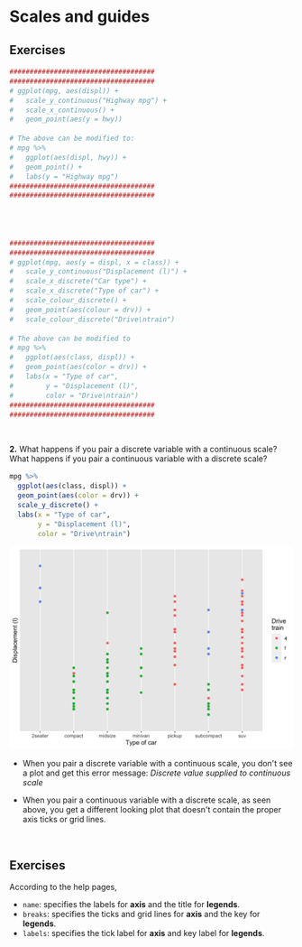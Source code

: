 # Scales and guides





## Exercises


```r
####################################
####################################
# ggplot(mpg, aes(displ)) + 
#   scale_y_continuous("Highway mpg") + 
#   scale_x_continuous() +
#   geom_point(aes(y = hwy))

# The above can be modified to:
# mpg %>% 
#   ggplot(aes(displ, hwy)) +
#   geom_point() +
#   labs(y = "Highway mpg")
####################################
####################################




####################################
####################################
# ggplot(mpg, aes(y = displ, x = class)) + 
#   scale_y_continuous("Displacement (l)") + 
#   scale_x_discrete("Car type") +
#   scale_x_discrete("Type of car") + 
#   scale_colour_discrete() + 
#   geom_point(aes(colour = drv)) + 
#   scale_colour_discrete("Drive\ntrain")

# The above can be modified to
# mpg %>% 
#   ggplot(aes(class, displ)) +
#   geom_point(aes(color = drv)) +
#   labs(x = "Type of car",
#        y = "Displacement (l)",
#        color = "Drive\ntrain")
####################################
####################################
```


<br>

**2.** What happens if you pair a discrete variable with a continuous scale? What happens if you pair a continuous variable with a discrete scale?


```r
mpg %>%
  ggplot(aes(class, displ)) +
  geom_point(aes(color = drv)) +
  scale_y_discrete() +
  labs(x = "Type of car",
       y = "Displacement (l)",
       color = "Drive\ntrain")
```

<img src="15-scales-guides_files/figure-html/unnamed-chunk-3-1.png" width="672" />

- When you pair a discrete variable with a continuous scale, you don't see a plot and get this error message: _Discrete value supplied to continuous scale_

- When you pair a continuous variable with a discrete scale, as seen above, you get a different looking plot that doesn't contain the proper axis ticks or grid lines.


<br>

## Exercises

According to the help pages,

- `name`: specifies the labels for **axis** and the title for **legends**.
- `breaks`: specifies the ticks and grid lines for **axis** and the key for **legends**.
- `labels`: specifies the tick label for **axis** and key label for **legends**.
